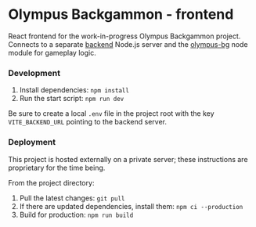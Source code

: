 # Olympus Backgammon - frontend

React frontend for the work-in-progress Olympus Backgammon project. Connects to a separate [backend](https://github.com/michaelti/olympus-backgammon/tree/main/backend) Node.js server and the [olympus-bg](https://github.com/michaelti/olympus-backgammon/tree/main/olympus-bg) node module for gameplay logic.

### Development

1. Install dependencies: `npm install`
2. Run the start script: `npm run dev`

Be sure to create a local `.env` file in the project root with the key `VITE_BACKEND_URL` pointing to the backend server.

### Deployment

This project is hosted externally on a private server; these instructions are proprietary for the time being.

From the project directory:

1. Pull the latest changes: `git pull`
2. If there are updated dependencies, install them: `npm ci --production`
3. Build for production: `npm run build`
